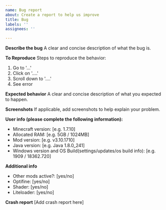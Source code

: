 ```yaml
---
name: Bug report
about: Create a report to help us improve
title: Bug
labels: ''
assignees: ''

---
```


**Describe the bug**
A clear and concise description of what the bug is.

**To Reproduce**
Steps to reproduce the behavior:
1. Go to '...'
2. Click on '....'
3. Scroll down to '....'
4. See error

**Expected behavior**
A clear and concise description of what you expected to happen.

**Screenshots**
If applicable, add screenshots to help explain your problem.

**User info (please complete the following information):**
 - Minecraft version: [e.g. 1.7.10]
 - Allocated RAM: [e.g. 5GB / 1024MB]
 - Mod version: [e.g. v3.10.1710]
 - Java version: [e.g. Java 1.8.0_241]
 - Windows version and OS Build(settings/updates/os build info): [e.g. 1909 / 18362.720]

**Additional info**
 - Other mods active?: [yes/no]
 - Optifine: [yes/no]
 - Shader: [yes/no]
 - Liteloader: [yes/no]

**Crash report**
[Add crash report here]
